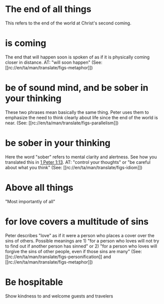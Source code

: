 # The end of all things

This refers to the end of the world at Christ's second coming.

# is coming

The end that will happen soon is spoken of as if it is physically coming closer in distance. AT: "will soon happen" (See: [[rc://en/ta/man/translate/figs-metaphor]])

# be of sound mind, and be sober in your thinking

These two phrases mean basically the same thing. Peter uses them to emphasize the need to think clearly about life since the end of the world is near. (See: [[rc://en/ta/man/translate/figs-parallelism]])

# be sober in your thinking

Here the word "sober" refers to mental clarity and alertness. See how you translated this in [1 Peter 1:13](../01/13.md). AT: "control your thoughts" or "be careful about what you think" (See: [[rc://en/ta/man/translate/figs-idiom]])

# Above all things

"Most importantly of all"

# for love covers a multitude of sins

Peter describes "love" as if it were a person who places a cover over the sins of others. Possible meanings are 1) "for a person who loves will not try to find out if another person has sinned" or 2) "for a person who loves will forgive the sins of other people, even if those sins are many" (See: [[rc://en/ta/man/translate/figs-personification]] and [[rc://en/ta/man/translate/figs-metaphor]])

# Be hospitable

Show kindness to and welcome guests and travelers